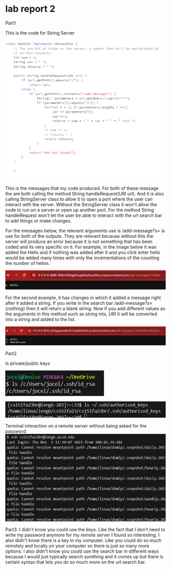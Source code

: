 lab report 2
======
Part1

This is the code for String Server 

![Image](Report2/code_string_server.png)

This is the messages that my code produced. For both of these message the are both calling the method String handleRequest(URI url). And it is also calling StringServer class to allow it to open a port where the user can interact with the server. Without the StringServer class it won't allow the code to run on a server or open up another port. For the method String handleRequest won't let the user be able to interact with the url search bar to add things or make changes.


For the messages below, the relevant arguments use is /add-message?s= is use for both of the outputs. They are relevant because without this the server will produce an error because it is not something that has been coded and its very specific on it. For example, in the image below it was added the Hello and if nothing was added after it and you click enter hello would be added many times with only the incementations of the counting the number of hellos.

![Image](Report2/first_message.png)

For the second example, it has changes in which it added a message right after it added a string. If you write in the search bar /add-message?s= {nothing} then it will return a blank string. Now if you add different values as the arguments in this method such as string ints, URI it will be converted into a string and added to the list.

![Image](Report2/second_message.png)

Part2

ls private/public keys

![Image](Report2/private_key.png)

![Image](Report2/public_key_in_local.png)

Terminal interaction on a remote server without being asked for the password
![Image](Report2/terminal_interaction_w_out_pass.png)

Part3:
I didn't know you could use the keys. Like the fact that I don't need to write my password anymore for my remote server I found so interesting. I also didn't know there is a key in my computer. Like you could do so  much remotely and locally on your computer so there is just so many more options. I also didn't know you could use the search bar in different ways because I would just typically search somthing and it comes up but there is certain syntax that lets you do so much more on the url search bar.




